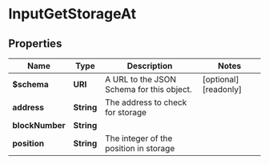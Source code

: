 

# InputGetStorageAt


## Properties

| Name | Type | Description | Notes |
|------------ | ------------- | ------------- | -------------|
|**$schema** | **URI** | A URL to the JSON Schema for this object. |  [optional] [readonly] |
|**address** | **String** | The address to check for storage |  |
|**blockNumber** | **String** |  |  |
|**position** | **String** | The integer of the position in storage |  |



